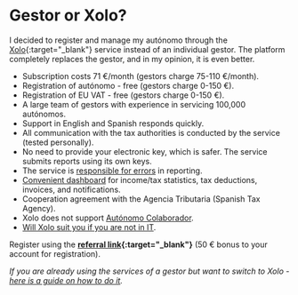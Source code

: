 # Gestor or Xolo?

I decided to register and manage my autónomo through the [Xolo](https://bit.ly/xolosignup){:target="_blank"} service
instead of an individual gestor. The platform completely replaces the gestor, and in my opinion, it is even better.

- Subscription costs 71 €/month (gestors charge 75-110 €/month).
- Registration of autónomo - free (gestors charge 0-150 €).
- Registration of EU VAT - free (gestors charge 0-150 €).
- A large team of gestors with experience in servicing 100,000 autónomos.
- Support in English and Spanish responds quickly.
- All communication with the tax authorities is conducted by the service (tested personally).
- No need to provide your electronic key, which is safer. The service submits reports using its own keys.
- The service is [responsible for errors](#responsibility-in-case-of-error) in reporting.
- [Convenient dashboard](#dashboard-demo-tutorials) for income/tax statistics, tax deductions, invoices, and
  notifications.
- Cooperation agreement with the Agencia Tributaria (Spanish Tax Agency).
- Xolo does not support [Autónomo Colaborador](#autónomo-colaborador).
- [Will Xolo suit you if you are not in IT](#is-xolo-suitable-for-you-if-you-are-not-from-it).

Register using the **[referral link](https://bit.ly/xolosignup){:target="_blank"}** (50 € bonus to your account for
registration).

_If you are already using the services of a gestor but want to switch to Xolo -
[here is a guide on how to do it](#gestor-to-xolo-transition)._
